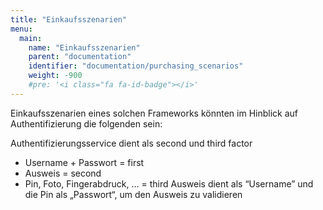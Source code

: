 ```yaml
---
title: "Einkaufsszenarien"
menu:
  main:
    name: "Einkaufsszenarien"
    parent: "documentation"
    identifier: "documentation/purchasing_scenarios"
    weight: -900
    #pre: '<i class="fa fa-id-badge"></i>'
---
```


Einkaufsszenarien eines solchen Frameworks könnten im Hinblick auf Authentifizierung die folgenden sein:

Authentifizierungsservice dient als second und third factor
- Username + Passwort = first
- Ausweis = second
- Pin, Foto, Fingerabdruck, … = third
Ausweis dient als “Username” und die Pin als „Passwort“, um den Ausweis zu validieren
